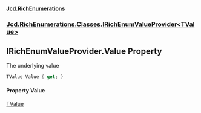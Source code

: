 #### [Jcd.RichEnumerations](index.md 'index')

### [Jcd.RichEnumerations.Classes](Jcd.RichEnumerations.Classes.md 'Jcd.RichEnumerations.Classes').[IRichEnumValueProvider&lt;TValue&gt;](Jcd.RichEnumerations.Classes.IRichEnumValueProvider_TValue_.md 'Jcd.RichEnumerations.Classes.IRichEnumValueProvider<TValue>')

## IRichEnumValueProvider<TValue>.Value Property

The underlying value

```csharp
TValue Value { get; }
```

#### Property Value

[TValue](Jcd.RichEnumerations.Classes.IRichEnumValueProvider_TValue_.md#Jcd.RichEnumerations.Classes.IRichEnumValueProvider_TValue_.TValue 'Jcd.RichEnumerations.Classes.IRichEnumValueProvider<TValue>.TValue')
